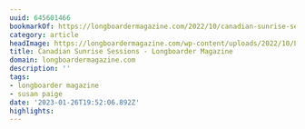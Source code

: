 ```yaml
---
uuid: 645601466
bookmarkOf: https://longboardermagazine.com/2022/10/canadian-sunrise-sessions/
category: article
headImage: https://longboardermagazine.com/wp-content/uploads/2022/10/LONGBOARDING-MAG-SUSAN-PAIGE-YUAN-LEGAULT-5974-scaled.jpg
title: Canadian Sunrise Sessions - Longboarder Magazine
domain: longboardermagazine.com
description: ''
tags:
- longboarder magazine
- susan paige
date: '2023-01-26T19:52:06.892Z'
highlights:
---
```



